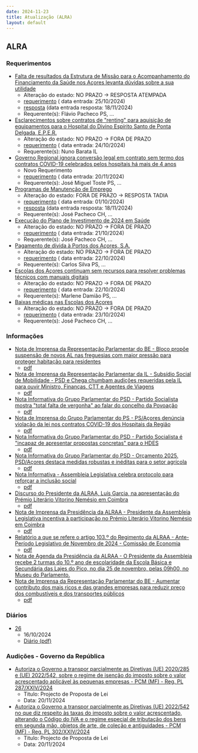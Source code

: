```yaml
---
date: 2024-11-23
title: Atualização (ALRA)
layout: default
---
```

## ALRA

### Requerimentos

* [Falta de resultados da Estrutura de Missão para o Acompanhamento do Financiamento da Saúde nos Açores levanta dúvidas sobre a sua utilidade](http://base.alra.pt:82/4DACTION/w_pesquisa_registo/4/8571)
  * Alteração do estado: NO PRAZO → RESPOSTA ATEMPADA
  * [requerimento](http://base.alra.pt:82/Doc_Req/XIIIreque191.pdf) ( data entrada: 25/10/2024)
  * [resposta](http://base.alra.pt:82/Doc_Req/XIIIrequeresp191.pdf) (data entrada resposta: 18/11/2024)
  * Requerente(s): Flávio Pacheco PS, ...
* [Esclarecimentos sobre contratos de "renting" para aquisição de equipamentos para o Hospital do Divino Espírito Santo de Ponta Delgada, E.P.E.R.](http://base.alra.pt:82/4DACTION/w_pesquisa_registo/4/8566)
  * Alteração do estado: NO PRAZO → FORA DE PRAZO
  * [requerimento](http://base.alra.pt:82/Doc_Req/XIIIreque188.pdf) ( data entrada: 24/10/2024)
  * Requerente(s): Nuno Barata IL
* [Governo Regional ignora conversão legal em contrato sem termo dos contratos COVID-19 celebrados pelos hospitais há mais de 4 anos](http://base.alra.pt:82/4DACTION/w_pesquisa_registo/4/8611)
  * Novo Requerimento
  * [requerimento](http://base.alra.pt:82/Doc_Req/XIIIreque216.pdf) ( data entrada: 20/11/2024)
  * Requerente(s): José Miguel Toste PS, ...
* [Programas de Manutenção de Emprego](http://base.alra.pt:82/4DACTION/w_pesquisa_registo/4/8528)
  * Alteração do estado: FORA DE PRAZO → RESPOSTA TADIA
  * [requerimento](http://base.alra.pt:82/Doc_Req/XIIIreque162.pdf) ( data entrada: 01/10/2024)
  * [resposta](http://base.alra.pt:82/Doc_Req/XIIIrequeresp162.pdf) (data entrada resposta: 18/11/2024)
  * Requerente(s): José Pacheco CH, ...
* [Execução do Plano de Investimento de 2024 em Saúde](http://base.alra.pt:82/4DACTION/w_pesquisa_registo/4/8558)
  * Alteração do estado: NO PRAZO → FORA DE PRAZO
  * [requerimento](http://base.alra.pt:82/Doc_Req/XIIIreque182.pdf) ( data entrada: 21/10/2024)
  * Requerente(s): José Pacheco CH, ...
* [Pagamento de dívida à Portos dos Açores, S.A.](http://base.alra.pt:82/4DACTION/w_pesquisa_registo/4/8561)
  * Alteração do estado: NO PRAZO → FORA DE PRAZO
  * [requerimento](http://base.alra.pt:82/Doc_Req/XIIIreque184.pdf) ( data entrada: 22/10/2024)
  * Requerente(s): Carlos Silva PS, ...
* [Escolas dos Açores continuam sem recursos para resolver problemas técnicos com manuais digitais](http://base.alra.pt:82/4DACTION/w_pesquisa_registo/4/8562)
  * Alteração do estado: NO PRAZO → FORA DE PRAZO
  * [requerimento](http://base.alra.pt:82/Doc_Req/XIIIreque185.pdf) ( data entrada: 22/10/2024)
  * Requerente(s): Marlene Damião PS, ...
* [Baixas médicas nas Escolas dos Açores](http://base.alra.pt:82/4DACTION/w_pesquisa_registo/4/8564)
  * Alteração do estado: NO PRAZO → FORA DE PRAZO
  * [requerimento](http://base.alra.pt:82/Doc_Req/XIIIreque187.pdf) ( data entrada: 23/10/2024)
  * Requerente(s): José Pacheco CH, ...

### Informações

* [Nota de Imprensa da Representação Parlamentar do BE - Bloco propõe suspensão de novos AL nas freguesias com maior pressão para proteger habitação para residentes](http://base.alra.pt:82/4DACTION/w_pesquisa_registo/8/20640)
  * [pdf](http://base.alra.pt:82/Doc_Noticias/NI20640.pdf)
* [Nota de Imprensa da Representação Parlamentar da IL - Subsídio Social de Mobilidade - PSD e Chega chumbam audições requeridas pela IL para ouvir Ministro, Finanças, CTT e Agentes de Viagens](http://base.alra.pt:82/4DACTION/w_pesquisa_registo/8/20641)
  * [pdf](http://base.alra.pt:82/Doc_Noticias/NI20641.pdf)
* [Nota Informativa do Grupo Parlamentar do PSD - Partido Socialista mostra "total falta de vergonha" ao falar do concelho da Povoação](http://base.alra.pt:82/4DACTION/w_pesquisa_registo/8/20642)
  * [pdf](http://base.alra.pt:82/Doc_Noticias/NI20642.pdf)
* [Nota de Imprensa do Grupo Parlamentar do PS - PS/Açores denúncia violação da lei nos contratos COVID-19 dos Hospitais da Região](http://base.alra.pt:82/4DACTION/w_pesquisa_registo/8/20643)
  * [pdf](http://base.alra.pt:82/Doc_Noticias/NI20643.pdf)
* [Nota Informativa do Grupo Parlamentar do PSD - Partido Socialista é "incapaz de apresentar propostas concretas" para o HDES](http://base.alra.pt:82/4DACTION/w_pesquisa_registo/8/20644)
  * [pdf](http://base.alra.pt:82/Doc_Noticias/NI20644.pdf)
* [Nota Informativa do Grupo Parlamentar do PSD - Orçamento 2025. PSD/Açores destaca medidas robustas e inéditas para o setor agrícola](http://base.alra.pt:82/4DACTION/w_pesquisa_registo/8/20645)
  * [pdf](http://base.alra.pt:82/Doc_Noticias/NI20645.pdf)
* [Nota Informativa - Assembleia Legislativa celebra protocolo para reforçar a inclusão social](http://base.alra.pt:82/4DACTION/w_pesquisa_registo/8/20646)
  * [pdf](http://base.alra.pt:82/Doc_Noticias/NI20646.pdf)
* [Discurso do Presidente da ALRAA, Luís Garcia, na apresentação do Prémio Literário Vitorino Nemésio em Coimbra](http://base.alra.pt:82/4DACTION/w_pesquisa_registo/8/20647)
  * [pdf](http://base.alra.pt:82/Doc_Noticias/NI20647.pdf)
* [Nota de Imprensa da Presidência da ALRAA - Presidente da Assembleia Legislativa incentiva à participação no Prémio Literário Vitorino Nemésio em Coimbra](http://base.alra.pt:82/4DACTION/w_pesquisa_registo/8/20648)
  * [pdf](http://base.alra.pt:82/Doc_Noticias/NI20648.pdf)
* [Relatório a que se refere o artigo 103.º do Regimento da ALRAA - Ante-Período Legislativo de Novembro de 2024 - Comissão de Economia](http://base.alra.pt:82/4DACTION/w_pesquisa_registo/8/20649)
  * [pdf](http://base.alra.pt:82/Doc_Noticias/NI20649.pdf)
* [Nota de Agenda da Presidência da ALRAA - O Presidente da Assembleia recebe 2 turmas do 10.º ano de escolaridade da Escola Básica e Secundária das Lajes do Pico, no dia 25 de novembro, pelas 09h00, no Museu do Parlamento.](http://base.alra.pt:82/4DACTION/w_pesquisa_registo/8/20650)
* [Nota de Imprensa da Representação Parlamentar do BE - Aumentar contributo dos mais ricos e das grandes empresas para reduzir preço dos combustíveis e dos transportes públicos](http://base.alra.pt:82/4DACTION/w_pesquisa_registo/8/20651)
  * [pdf](http://base.alra.pt:82/Doc_Noticias/NI20651.pdf)

### Diários

* [26](http://base.alra.pt:82/4DACTION/w_pesquisa_registo/10/2810)
  * 16/10/2024
  * [Diário (pdf)](http://base.alra.pt:82/Diario/XIII26.pdf)

### Audições - Governo da República

* [Autoriza o Governo a transpor parcialmente as Diretivas (UE) 2020/285 e (UE) 2022/542, sobre o regime de isenção do imposto sobre o valor acrescentado aplicável às pequenas empresas - PCM (MF) - Reg. PL 287/XXIV/2024](http://base.alra.pt:82/4DACTION/w_pesquisa_registo/2/3288)
  * Titulo: Projecto de Proposta de Lei
  * Data: 20/11/2024
* [Autoriza o Governo a transpor parcialmente as Diretivas (UE) 2022/542 no que diz respeito às taxas do imposto sobre o valor acrescentado, alterando o Código do IVA e o regime especial de tributação dos bens em segunda mão, objetos de arte, de coleção e antiguidades - PCM (MF) - Reg. PL 302/XXIV/2024](http://base.alra.pt:82/4DACTION/w_pesquisa_registo/2/3289)
  * Titulo: Projecto de Proposta de Lei
  * Data: 20/11/2024
